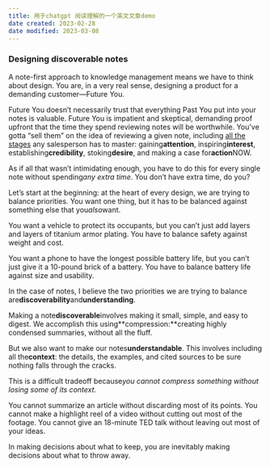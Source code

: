 ```yaml
---
title: 用于chatgpt 阅读理解的一个英文文章demo
date created: 2023-02-28
date modified: 2023-03-08
---
```


### Designing discoverable notes

A note-first approach to knowledge management means we have to think about design. You are, in a very real sense, designing a product for a demanding customer—Future You.

Future You doesn’t necessarily trust that everything Past You put into your notes is valuable. Future You is impatient and skeptical, demanding proof upfront that the time they spend reviewing notes will be worthwhile. You’ve gotta “sell them” on the idea of reviewing a given note, including [all the stages](https://www.thebalance.com/get-to-know-and-use-aida-39273) any salesperson has to master: gaining**attention**, inspiring**interest**, establishing**credibility**, stoking**desire**, and making a case for**action**NOW.

As if all that wasn’t intimidating enough, you have to do this for every single note without spending*any extra time*. You don’t have extra time, do you?

Let’s start at the beginning: at the heart of every design, we are trying to balance priorities. You want one thing, but it has to be balanced against something else that you*also*want.

You want a vehicle to protect its occupants, but you can’t just add layers and layers of titanium armor plating. You have to balance safety against weight and cost.

You want a phone to have the longest possible battery life, but you can’t just give it a 10-pound brick of a battery. You have to balance battery life against size and usability.

In the case of notes, I believe the two priorities we are trying to balance are**discoverability**and**understanding**.

Making a note**discoverable**involves making it small, simple, and easy to digest. We accomplish this using**compression:**creating highly condensed summaries, without all the fluff.

But we also want to make our notes**understandable**. This involves including all the**context**: the details, the examples, and cited sources to be sure nothing falls through the cracks.

This is a difficult tradeoff because*you cannot compress something without losing some of its context*.

You cannot summarize an article without discarding most of its points. You cannot make a highlight reel of a video without cutting out most of the footage. You cannot give an 18-minute TED talk without leaving out most of your ideas.

In making decisions about what to keep, you are inevitably making decisions about what to throw away.
